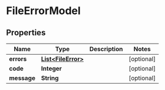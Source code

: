 
# FileErrorModel

## Properties
Name | Type | Description | Notes
------------ | ------------- | ------------- | -------------
**errors** | [**List&lt;FileError&gt;**](FileError.md) |  |  [optional]
**code** | **Integer** |  |  [optional]
**message** | **String** |  |  [optional]



